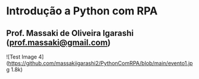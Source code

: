# Introdução a Python com RPA
## Prof. Massaki de Oliveira Igarashi (prof.massaki@gmail.com)
![Test Image 4](https://github.com/massakiigarashi2/PythonComRPA/blob/main/evento1.jpg 1.8k)
